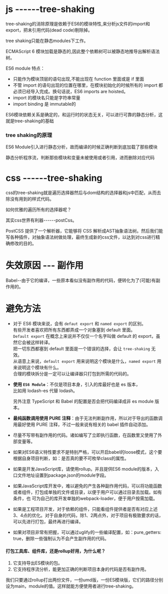 # js ------tree-shaking
tree-shaking的消除原理是依赖于ES6的模块特性,来分析js文件的import和export，把未引用代码(dead code)剔除掉。

tree shaking只能在静态modules下工作。

ECMAScript 6 模块加载是静态的,因此整个依赖树可以被静态地推导出解析语法树。

ES6 module 特点：

- 只能作为模块顶层的语句出现,不能出现在 function 里面或是 if 里面
- 不管 import 的语句出现的位置在哪里，在模块初始化的时候所有的 import 都必须已经导入完成。换句话说，ES6 imports are hoisted。
- import 的模块名只能是字符串常量
- import binding 是 immutable的

ES6模块依赖关系是确定的，和运行时的状态无关，可以进行可靠的静态分析，这就是tree-shaking的基础



### tree shaking的原理

ES6 Module引入进行静态分析，故而编译的时候正确判断到底加载了那些模块

静态分析程序流，判断那些模块和变量未被使用或者引用，进而删除对应代码



# css ------tree-shaking

css的tree-shaking就是遍历选择器然后与dom结构的选择器和js中匹配，从而去除没有用到的样式代码。

如何优雅的遍历所有的选择器呢？

其实css世界有利器------postCss。

PostCSS 提供了一个解析器，它能够将 CSS 解析成AST抽象语法树。然后我们能写各种插件，对抽象语法树做处理，最终生成新的css文件，以达到对css进行精确修改的目的。



# 失效原因 --- 副作用

Babel--由于它的编译，一些原本看似没有副作用的代码，便转化为了(可能)有副作用的。



# 避免方法

  - 对于 ES6 模块来说，会有 `defaut export` 和 `named export` 的区别。  
    有些开发者喜欢把所有东西都弄成一个对象塞到 default 里面。  
      `Default export` 在概念上来说并不仅仅一个名字叫做 default 的 export，虽然它会被这样转译。  
      把一切东西都塞到 default 里面是一个错误的选择，会让 `tree-shaking` 无效。  
    从语意上来说，`default export` 用来说明这个模块是什么，`named export` 用来说明这个模块有什么。  
    合理的模块拆分是一定可以让编译器只打包到所需的代码的。  
  
  - **使用 `ES6 Module`**：不仅是项目本身，引入的库最好也是 es 版本，  
     比如用 lodash-es 代替 lodash。
     
     另外注意 TypeScript 和 Babel 的配置是否会把代码编译成非 es module 版本。
     
  - **最纯函数调用使用 PURE 注释**：由于无法判断副作用，所以对于导出的函数调用最好使用 PURE 注释，不过一般来说有相关的 babel 插件自动添加。

  - 尽量不写带有副作用的代码。诸如编写了立即执行函数，在函数里又使用了外部变量等。

  - 如果对ES6语义特性要求不是特别严格，可以开启babel的loose模式，这个要根据自身项目判断，如：是否真的要不可枚举class的属性。

  - 如果是开发JavaScript库，请使用rollup。并且提供ES6 module的版本，入口文件地址设置到package.json的module字段。

  - 如果JavaScript库开发中，难以避免的产生各种副作用代码，可以将功能函数或者组件，打包成单独的文件或目录，以便于用户可以通过目录去加载。如有条件，也 可为自己的库开发单独的webpack-loader，便于用户按需加载。

  - 如果是工程项目开发，对于依赖的组件，只能看组件提供者是否有对应上述3、4点的优化。对于自身的代码，除1、2两点外，对于项目有极致要求的话，可以先进行打包，最终再进行编译。

  - 如果对项目非常有把握，可以通过uglify的一些编译配置，如：pure_getters: true，删除一些强制认为不会产生副作用的代码。





 #### 打包工具库、组件库，还是rollup好用，为什么呢？

  1. 它支持导出ES模块的包。
  2. 它支持程序流分析，能更加正确的判断项目本身的代码是否有副作用。

我们只要通过rollup打出两份文件，一份umd版，一份ES模块版，它们的路径分别设为main，module的值。这样就能方便使用者进行tree-shaking。

